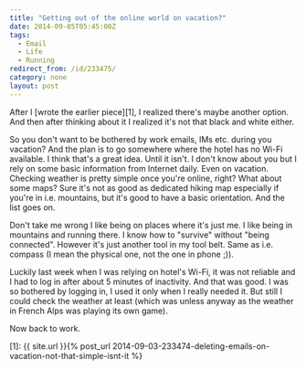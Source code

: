 ```yaml
---
title: "Getting out of the online world on vacation?"
date: 2014-09-05T05:45:00Z
tags:
  - Email
  - Life
  - Running
redirect_from: /id/233475/
category: none
layout: post
---
```

After I [wrote the earlier piece][1], I realized there's maybe another option. And then after thinking about it I realized it's not that black and white either.

<!-- excerpt -->

So you don't want to be bothered by work emails, IMs etc. during you vacation? And the plan is to go somewhere where the hotel has no Wi-Fi available. I think that's a great idea. Until it isn't. I don't know about you but I rely on some basic information from Internet daily. Even on vacation. Checking weather is pretty simple once you're online, right? What about some maps? Sure it's not as good as dedicated hiking map especially if you're in i.e. mountains, but it's good to have a basic orientation. And the list goes on.

Don't take me wrong I like being on places where it's just me. I like being in mountains and running there. I know how to "survive" without "being connected". However it's just another tool in my tool belt. Same as i.e. compass (I mean the physical one, not the one in phone ;)).

Luckily last week when I was relying on hotel's Wi-Fi, it was not reliable and I had to log in after about 5 minutes of inactivity. And that was good. I was so bothered by logging in, I used it only when I really needed it. But still I could check the weather at least (which was unless anyway as the weather in French Alps was playing its own game).

Now back to work.

[1]: {{ site.url }}{% post_url 2014-09-03-233474-deleting-emails-on-vacation-not-that-simple-isnt-it %}